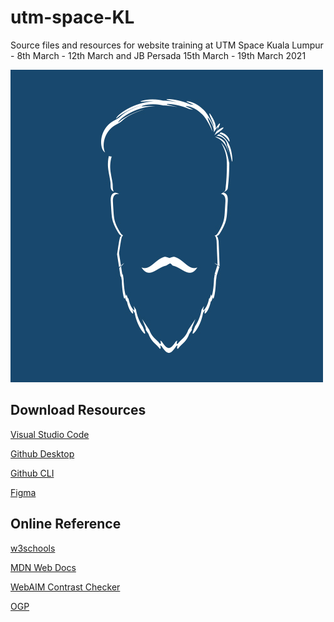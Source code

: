 # utm-space-KL
Source files and resources for website training at UTM Space Kuala Lumpur - 8th March - 12th March and JB Persada 15th March - 19th March 2021

![alt text][logo]

[logo]: https://github.com/KannanNaidu/kannannaidu.github.io/raw/master/images/web-icon.jpg "Kannan Naidu Venugopal Logo Icon"

## Download Resources
[Visual Studio Code](https://code.visualstudio.com/ "VS Code website")

[Github Desktop](https://desktop.github.com/ "Github Desktop")

[Github CLI](https://cli.github.com/ "Github CLI")

[Figma](https://www.figma.com/downloads/ "Figma Download")


## Online Reference
[w3schools](https://www.w3schools.com/ "w3schools website")

[MDN Web Docs](https://developer.mozilla.org/en-US/ "MDN Web Docs")

[WebAIM Contrast Checker](https://webaim.org/resources/contrastchecker/ "WebAIM Color Contrast Checker")

[OGP](https://ogp.me/ "Open Graph Protocol")
